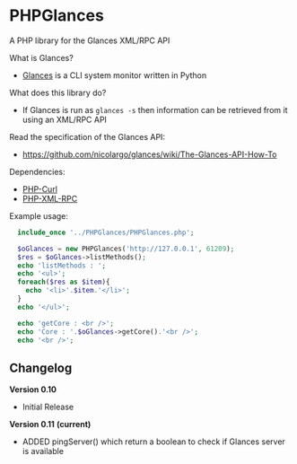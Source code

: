 PHPGlances
==========

A PHP library for the Glances XML/RPC API<br>

What is Glances?
- [Glances](https://github.com/nicolargo/glances.git) is a CLI system monitor written in Python

What does this library do?
- If Glances is run as ```glances -s``` then information can be retrieved from it using an XML/RPC API

Read the specification of the Glances API:
- https://github.com/nicolargo/glances/wiki/The-Glances-API-How-To

Dependencies:
- [PHP-Curl](http://php.net/manual/fr/book.curl.php)
- [PHP-XML-RPC](http://php.net/manual/fr/book.xmlrpc.php)

Example usage:
```php
  include_once '../PHPGlances/PHPGlances.php';

  $oGlances = new PHPGlances('http://127.0.0.1', 61209);
  $res = $oGlances->listMethods();
  echo 'listMethods : ';
  echo '<ul>';
  foreach($res as $item){
    echo '<li>'.$item.'</li>';
  }
  echo '</ul>';

  echo 'getCore : <br />';
  echo 'Core : '.$oGlances->getCore().'<br />';
  echo '<br />';
```

Changelog
---------
**Version 0.10**
  - Initial Release

**Version 0.11** __(current)__
  - ADDED pingServer() which return a boolean to check if Glances server is available